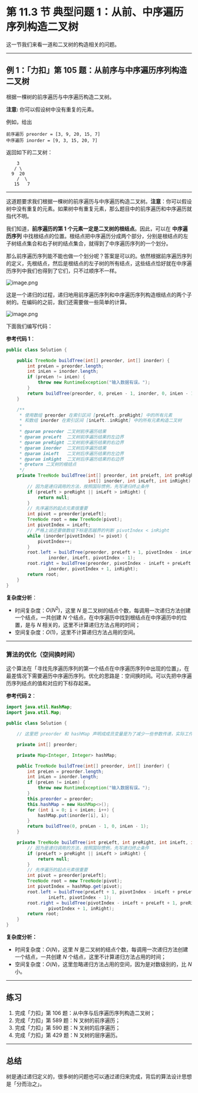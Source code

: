 # 第 11.3 节 典型问题 1：从前、中序遍历序列构造二叉树

这一节我们来看一道和二叉树的构造相关的问题。

---

## 例 1：「力扣」第 105 题：从前序与中序遍历序列构造二叉树

根据一棵树的前序遍历与中序遍历构造二叉树。

**注意:**
你可以假设树中没有重复的元素。

例如，给出

```
前序遍历 preorder = [3, 9, 20, 15, 7]
中序遍历 inorder = [9, 3, 15, 20, 7]
```

返回如下的二叉树：

```
    3
   / \
  9  20
    /  \
   15   7
```

---


这道题要求我们根据一棵树的前序遍历与中序遍历构造二叉树。**注意**：你可以假设树中没有重复的元素。如果树中有重复元素，那么题目中的前序遍历和中序遍历就指代不明。

我们知道，**前序遍历的第 $1$ 个元素一定是二叉树的根结点**。因此，可以在 **中序遍历序列** 中找根结点的位置。根结点把中序遍历分成两个部分，分别是根结点的左子树结点集合和右子树的结点集合，就得到了中序遍历序列的一个划分。

那么前序遍历序列能不能也做一个划分呢？答案是可以的。依然根据前序遍历序列的定义，先根结点，然后是根结点的左子树的所有结点，这些结点恰好就在中序遍历序列中我们也得到了它们，只不过顺序不一样。

![image.png](https://pic.leetcode-cn.com/1600380844-vdLFvp-image.png)

这是一个递归的过程，递归地用前序遍历序列和中序遍历序列构造根结点的两个子树的。在编码的之前，我们还需要做一些简单的计算。

![image.png](https://pic.leetcode-cn.com/1600380910-SJyyZv-image.png)



下面我们编写代码：

**参考代码 1**：

```Java []
public class Solution {

    public TreeNode buildTree(int[] preorder, int[] inorder) {
        int preLen = preorder.length;
        int inLen = inorder.length;
        if (preLen != inLen) {
            throw new RuntimeException("输入数据有误。");
        }
        return buildTree(preorder, 0, preLen - 1, inorder, 0, inLen - 1);
    }

    /**
     * 使用数组 preorder 在索引区间 [preLeft..preRight] 中的所有元素
     * 和数组 inorder 在索引区间 [inLeft..inRight] 中的所有元素构造二叉树
     *
     * @param preorder 二叉树前序遍历结果
     * @param preLeft  二叉树前序遍历结果的左边界
     * @param preRight 二叉树前序遍历结果的右边界
     * @param inorder  二叉树后序遍历结果
     * @param inLeft   二叉树后序遍历结果的左边界
     * @param inRight  二叉树后序遍历结果的右边界
     * @return 二叉树的根结点
     */
    private TreeNode buildTree(int[] preorder, int preLeft, int preRight,
                               int[] inorder, int inLeft, int inRight) {
        // 因为是递归调用的方法，按照国际惯例，先写递归终止条件
        if (preLeft > preRight || inLeft > inRight) {
            return null;
        }
        // 先序遍历的起点元素很重要
        int pivot = preorder[preLeft];
        TreeNode root = new TreeNode(pivot);
        int pivotIndex = inLeft;
        // 严格上说还要做数组下标是否越界的判断 pivotIndex < inRight
        while (inorder[pivotIndex] != pivot) {
            pivotIndex++;
        }
        root.left = buildTree(preorder, preLeft + 1, pivotIndex - inLeft + preLeft,
                inorder, inLeft, pivotIndex - 1);
        root.right = buildTree(preorder, pivotIndex - inLeft + preLeft + 1, preRight,
                inorder, pivotIndex + 1, inRight);
        return root;
    }
}
```

**复杂度分析**：

+ 时间复杂度：$O(N^2)$，这里 $N$ 是二叉树的结点个数，每调用一次递归方法创建一个结点，一共创建 $N$ 个结点，在中序遍历中找到根结点在中序遍历中的位置，是与 $N$ 相关的，这里不计算递归方法占用的时间；
+ 空间复杂度：$O(1)$，这里不计算递归方法占用的空间。

---

### 算法的优化（空间换时间）

这个算法在「寻找先序遍历序列的第一个结点在中序遍历序列中出现的位置」，在最差情况下需要遍历中序遍历序列。优化的思路是：空间换时间。可以先把中序遍历序列结点的值和对应的下标存起来。

**参考代码 2**：

```Java []
import java.util.HashMap;
import java.util.Map;

public class Solution {

    // 这里把 preorder 和 hashMap 声明成成员变量是为了减少一些参数传递，实际工作中需要根据组内要求和实际情况决定

    private int[] preorder;

    private Map<Integer, Integer> hashMap;

    public TreeNode buildTree(int[] preorder, int[] inorder) {
        int preLen = preorder.length;
        int inLen = inorder.length;
        if (preLen != inLen) {
            throw new RuntimeException("输入数据有误。");
        }
        this.preorder = preorder;
        this.hashMap = new HashMap<>();
        for (int i = 0; i < inLen; i++) {
            hashMap.put(inorder[i], i);
        }
        return buildTree(0, preLen - 1, 0, inLen - 1);
    }

    private TreeNode buildTree(int preLeft, int preRight, int inLeft, int inRight) {
        // 因为是递归调用的方法，按照国际惯例，先写递归终止条件
        if (preLeft > preRight || inLeft > inRight) {
            return null;
        }
        // 先序遍历的起点元素很重要
        int pivot = preorder[preLeft];
        TreeNode root = new TreeNode(pivot);
        int pivotIndex = hashMap.get(pivot);
        root.left = buildTree(preLeft + 1, pivotIndex - inLeft + preLeft,
                inLeft, pivotIndex - 1);
        root.right = buildTree(pivotIndex - inLeft + preLeft + 1, preRight,
                pivotIndex + 1, inRight);
        return root;
    }
}
```


**复杂度分析：**

+ 时间复杂度：$O(N)$，这里 $N$ 是二叉树的结点个数，每调用一次递归方法创建一个结点，一共创建 $N$ 个结点，这里不计算递归方法占用的时间；
+ 空间复杂度：$O(N)$，这里忽略递归方法占用的空间，因为是对数级别的，比 $N$ 小。


---


## 练习

1. 完成「力扣」第 106 题：从中序与后序遍历序列构造二叉树；
2. 完成「力扣」第 589 题：N 叉树的前序遍历；
2. 完成「力扣」第 590 题：N 叉树的后序遍历；
3. 完成「力扣」第 429 题：N 叉树的层序遍历。

---

## 总结

树是通过递归定义的，很多树的问题也可以通过递归来完成，背后的算法设计思想是「分而治之」。








